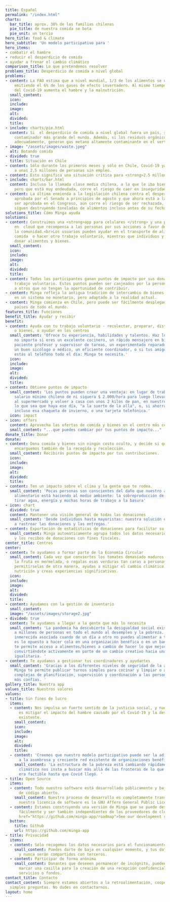```yaml
---
title: Español
permalink: "/index.html"
charts:
  bar_title: aprox. 38% de las familias chilenas
  pie_title: de nuestra comida se bota
  pie_unit: un tercio
hero_title: food & climate
hero_subtitle: 'Un modelo participativo para '
hero_items:
- combatir el hambre
- reducir el desperdicio de comida
- ayudar a frenar el cambio climático
comparison_title: Lo que pretendemos resolver
problems_title: Desperdicio de comida a nivel global
problems:
- content: La FAO estima que a nivel mundial, 1/3 de los alimentos se desperdician,
    emitiendo el 6% de los gases de efecto invernadero. Al mismo tiempo, la epidemia
    del Covid-19 aumenta el hambre y la malnutrición.
  small_content: 
  icon: 
  include: 
  image: 
  alt: 
  divided: 
  title: 
- include: charts/pie.html
  content: Si  el desperdicio de comida a nivel global fuera un país, sería el tercer
    contaminador más grande del mundo. Además, si los residuos orgánicos no son compostados
    adecuadamente, generan gas metano altamente contaminante en el vertedero.
- image: "/assets/images/waste.jpeg"
  alt: Botando comida
- divided: true
  title: Situación en Chile
- content: Sólo durante los primeros meses y sólo en Chile, Covid-19 ya ha dejado
    a unas 2,5 millones de personas sin empleo.
- content: Esto significa una situación crítica para <strong>2.5 millones de familias</strong>.
- include: charts/bar.html
  content: Incluso la llamada clase media chilena, a la que le iba bien "en papel"
    pero que está muy endeudada, corre el riesgo de caer en inseguridad alimentaria.
- content: La última enmienda a la legislación chilena contra el desperdicio de alimentos,
    aprobada por el Senado a principios de agosto y que ahora está a la espera de
    ser aprobada en el Congreso, aún corre el riesgo de ser rechazada, y los supermercados
    siguen destruyendo toneladas de alimentos incluso antes de su fecha de caducidad.
solutions_title: Cómo Minga ayuda
solutions:
- content: Construimos una <strong>app para celulares </strong> y una plataforma gratuita
    en  cloud que recompensa a las personas por sus acciones a favor del clima y de
    la comunidad.<br>Los usuarios pueden ayudar en el transporte de alimentos, preparar
    comida  o hacer otro trabajo voluntario, mientras que individuos y empresas pueden
    donar alimentos y bienes.
  small_content: 
  icon: 
  include: 
  image: 
  alt: 
  divided: 
  title: 
- content: Todos los participantes ganan puntos de impacto por sus donaciones y su
    trabajo voluntario. Estos puntos pueden ser canjeados por la persona, o donados
    a otros que no tengan la oportunidad de contribuir.
- content: Minga refleja la antigua tradición de intercambio de bienes y servicios
    en un sistema no monetario, pero adaptado a la realidad actual.
- content: Minga comienza en Chile, pero puede ser fácilmente desplegada en otros
    países de todo el mundo.
features_title: Funciones
benefit_title: Ayudar y recibir
benefit:
- content: Ayuda con tu trabajo voluntario - recolectar, preparar, distribuir alimentos
    o bienes, o ayudar en los centros
  small_content: 'Ofrece tu experiencia, habilidades y talentos. Haz lo que te gusta:
    no importa si eres un excelente cocinero, un rápido mensajero en bicicleta, un
    paciente profesor y supervisor de tareas, un experimentado reparador de bicicletas,
    un buen sicólogo o médico, un eficiente coordinador, o si tus amigos dicen que
    estás al teléfono todo el día: Minga te necesita.'
  icon: 
  include: 
  image: 
  alt: 
  divided: 
  title: 
- content: Obtiene puntos de impacto
  small_content: 'Los puntos pueden crear una ventaja: en lugar de trabajar por el
    salario mínimo chileno de ni siquera $ 2.000/hora para luego llevar el dinero
    al supermercado y volver a casa con unos 2 kilos de pan, en nuestro modelo obtendrías
    lo que sea que haya ese día, "a la suerte de la olla", o, si ahorras tus puntos,
    incluso esa chaqueta de invierno, o una tarjeta telefónica.'
  icon: impact
- icon: offers
  content: Aprovecha las ofertas de comida y bienes en el centro más cercano a ti
  small_content: "...que puedes cambiar por tus puntos de impacto..."
donate_title: Donar
donate:
- content: Dona comida y bienes sin ningún costo oculto, y decide si quieres que nos
    encarguemos también de la recogida y recolección.
  small_content: Recibirás puntos de impacto por tus contribuciones.
  icon: 
  include: 
  image: 
  alt: 
  divided: 
  title: 
- content: Ten un impacto sobre el clima y la gente que te rodea.
  small_content: 'Pocas personas son conscientes del daño que nuestro actual sistema
    alimentario está haciendo al medio ambiente: la sobreproducción de alimentos significa
    tirar agua, energía y muchas horas de trabajo a la basura'
- icon: chart
  divided: true
  content: Mantener una visión general de todas las donaciones
  small_content: 'Desde individuos hasta mayoristas: nuestra solución escalable ayuda
    a rastrear las donaciones y las entregas.'
- content: Exportación de estadísticas de donaciones para facilitar su uso en la contabilidad
  small_content: Minga automáticamente agrupa todos los datos necesarios para la contabilidad
    y los recibos de donaciones con fines fiscales.
center_title: Centros
center:
- content: Te ayudamos a formar parte de la Economía Circular
  small_content: Cada vez que conviertes los tomates demasiado maduros en salsa, o
    la fruta en mermelada, o regalas esas verduras tan caras a personas que no podrían
    permitírselas de otra manera, ayudas a mitigar el cambio climático, mejoras la
    nutrición y creas experiencias significativas.
  icon: 
  include: 
  image: 
  alt: 
  divided: 
  title: 
- content: Ayudamos con la gestión de inventario
  small_content: 
  image: "/assets/images/storage2.jpg"
- divided: true
  content: Te ayudamos a llegar a la gente que más lo necesita
  small_content: 'La pandemia ha descubierto la desigualdad social existente y empuja
    a millones de personas en todo el mundo al desempleo y la pobreza... hay una vergüenza
    inmerecida asociada cuando de un día a otro no puedes alimentar a tus hijos. Minga
    es lo opuesto a hacer cola en una organización benéfica o en un banco de alimentos:
    te permite acceso a alimentos/bienes a cambio de hacer lo que mejor sabes hacer,
    convirtiéndote activamente en parte de un cambio creativo hacia una sociedad más
    igualitaria. '
- content: Te ayudamos a gestionar tus coordinadores y ayudantes
  small_content: 'Gracias a los diferentes niveles de seguridad de la administración,
    Minga te permite publicar turnos simples para cocinar y limpiar o asignar tareas
    complejas de planificación, supervisión y coordinación a las personas en las que
    más confías. '
gallery_title: Nuestra app
values_title: Nuestros valores
values:
- title: Sin fines de lucro
  items:
  - content: Nos impulsa un fuerte sentido de la justicia social, y nuestro deseo
      es mitigar el impacto del hambre causado por el Covid-19 y la desigualdad social
      existente.
    small_content: 
    icon: 
    include: 
    image: 
    alt: 
    divided: 
    title: 
  - content: 'Creemos que nuestro modelo participativo puede ser la adición perfecta
      a la asombrosa y creciente red existente de organizaciones benéficas. '
    small_content: 'La estructura de la pobreza está cambiando rápidamente, y el cambio
      climático nos insta a buscar más allá de las fronteras de lo que creíamos que
      era factible hasta que Covid llegó. '
- title: Open Source
  items:
  - content: Todo nuestro software está desarrollado públicamente y bajo una licencia
      de código abierto.
    small_content: Nuestro proceso de desarrollo es completamente transparente, y
      nuestra licencia de software es la GNU Affero General Public License v3.
  - content: Estamos construyendo una versión de Minga que se puede desplegar más
      fácilmente y ser también independientes de los proveedores de clouds.<br><a
      href="https://github.com/minga-app/roadmap">See our development roadmap</a>.
  button:
    title: Github
    url: https://github.com/minga-app
- title: Privacidad
  items:
  - content: Sólo recogemos los datos necesarios para el funcionamiento del servicio.
    small_content: Puedes darte de baja en cualquier momento, y tus datos serán eliminados
      y nunca serán compartidos con terceros.
  - content: Participar de forma anónima
    small_content: Donantes que deseeen permanecer de incógnito, pueden simplemente
      marcar una casilla para la creación de una recepción confidencial de los bienes,
      servicios o fondos.
contact_title: Contacto
contact_content: Siempre estamos abiertos a la retroalimentación, cooperaciones o
  simples preguntas. No dudes en contactarnos.
layout: home
---
```


